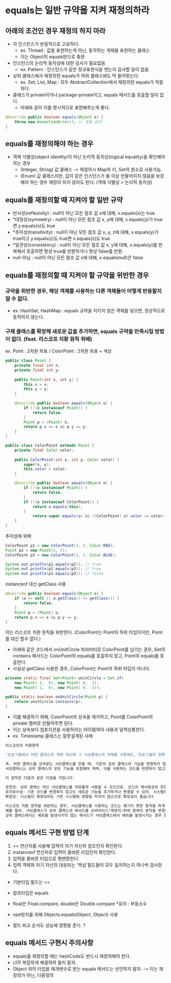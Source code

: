 # equals는 일반 규약을 지켜 재정의하라

## 아래의 조건인 경우 재정의 하지 마라
- 각 인스턴스가 본질적으로 고유하다.
  - ex. Thread : 값을 표현하는게 아닌, 동작하는 개체를 표현하는 클래스
  - 이는 Object의 equals만으로 충분
- 인스턴스의 논리적 동치성에 대한 검사가 필요없음
  - ex. Pattern : 인스턴스가 같은 정규표현식을 썻는지 검사할 일이 없음.
- 상위 클래스에서 재정의한 equals가 하위 클래스에도 딱 들어맞는다.
  - ex. Set, List, Map : 모두 AbstractCollection에서 재정의한 equals가 적절하다.
- 클래스가 private이거나 package-private이고, equals 메서드를 호출할 일이 없다.
  - 아래와 같이 이를 명시적으로 표현해주는게 좋다.
```java
@Override public boolean equals(Object o) {
    throw new AssertionError(); // 호출 금지!
}
```

## equals를 재정의해야 하는 경우
- 객체 식별성(object identity)이 아닌 논리적 동치성(logical equality)을 확인해야 하는 경우
  - (Integer, String) 값 클래스 -> 재정의시 Map의 키, Set의 원소로 사용가능.
  - (Enum) 값 클래스지만, 값이 같은 인스턴스가 둘 이상 만들어지지 않음을 보장해야 하는 경우 재정의 하지 않아도 된다. (객체 식별성 = 논리적 동치성)

## equals를 재정의할 때 지켜야 할 일반 규약
- 반사성(reflexivity) : null이 아닌 모든 참조 값 x에 대해, x.equals(x)는 true
- *대칭성(symmetry) : null이 아닌 모든 참조 값 x, y에 대해, x.equals(y)가 true면 y.equals(x)도 true
- *추이성(transitivity) : null이 아닌 모든 참조 값 x, y, z에 대해, x.equals(y)가 true이고 y.equals(z)도 true면 x.equals(z)도 true
- *일관성(consistency) : null이 아닌 모든 참조 값 x, y에 대해, x.equals(y)를 반복해서 호출하면 항상 true를 반환하거나 항상 false를 반환
- null-아님 : null이 아닌 모든 참조 값 x에 대해, x.equals(null)은 false

## equals를 재정의할 때 지켜야 할 규약을 위반한 경우

### 규약을 위반한 경우, 해당 객체를 사용하는 다른 객체들이 어떻게 반응할지 알 수 없다.
- ex. HashSet, HashMap : equals 규약을 지키지 않은 객체를 넣으면, 정상적으로 동작하지 않는다.

### 구체 클래스를 확장해 새로운 값을 추가하면, equals 규약을 만족시킬 방법이 없다. (feat. 리스코프 치환 원칙 위배)
ex. Point : 2차원 좌표 / ColorPoint : 2차원 좌표 + 색상
```java
public class Point {
    private final int x;
    private final int y;
    
    public Point(int x, int y) {
        this.x = x;
        this.y = y;
    }
    
    @Override public boolean equals(Object o) {
        if (!(o instanceof Point)) {
            return false;
        }
        Point p = (Point) o;
        return p.x == x && p.y == y;
    }
}
```
```java
public class ColorPoint extends Point {
    private final Color color;
    
    public ColorPoint(int x, int y, Color color) {
        super(x, y);
        this.color = color;
    }

    @Override public boolean equals(Object o) {
        if (!(o instanceof Point)) {
            return false;
        }
        if (!(o instanceof ColorPoint)) {
            return o.equals(this);
        }
            return super.equals(o) && ((ColorPoint) o).color == color;
    }
}
```
추이성에 위배
```java
ColorPoint p1 = new ColorPoint(1, 2, Color.RED);
Point p2 = new Point(1, 2);
ColorPoint p3 = new ColorPoint(1, 2, Color.BLUE);

System.out.println(p1.equals(p2)); // true
System.out.println(p2.equals(p3)); // true
System.out.println(p1.equals(p3)); // false
```
instanceof 대신 getClass 사용
```java
@Override public boolean equals(Object o) {
    if (o == null || o.getClass() != getClass()) {
        return false;
    }
    Point p = (Point) o;
    return p.x == x && p.y == y;
}

```

이는 리스코프 치환 원칙을 위반한다. (ColorPoint는 Point의 하위 타입이지만, Point를 대신 할수 없다.)
- 아래와 같은 코드에서 onUnitCircle 파라미터로 ColorPoint를 넘기는 경우, Set의 contains 메서드는 ColorPoint의 equals를 호출하지 않고, Point의 equals를 호출한다.
- 사실상 getClass 사용한 경우, ColorPoint는 Point의 하위 타입이 아니다.
```java
private static final Set<Point> unitCircle = Set.of(
    new Point( 1,  0), new Point( 0,  1),
    new Point(-1,  0), new Point( 0, -1));

public static boolean onUnitCircle(Point p) {
    return unitCircle.contains(p);
}
```
- 이를 해결하기 위해, ColorPoint의 상속을 제거하고, Point를 ColorPoint의 private 멤버로 만들어주면 된다.
- 이는 상속보다 컴포지션을 사용하라는 아이템18의 내용과 일맥상통한다.
- ex. Timestamp 클래스는 잘못설계된 사례
```java
리스코프의 치환원칙
        
"프로그램에서 어떤 클래스의 객체 대신에 그 서브클래스의 객체를 사용해도, 프로그램의 정확성을 해치지 않아야 한다."

즉, 어떤 클래스를 상속받는 서브클래스를 만들 때, 기존의 상위 클래스의 기능을 변경하지 않고 확장을 해야 한다는 것입니다. 
서브클래스는 상위 클래스의 모든 기능을 포함해야 하며, 이를 사용하는 코드를 변경하지 않고도 상위 클래스의 인스턴스 대신 서브클래스의 인스턴스로 대체될 수 있어야 합니다.

이 원칙은 다음과 같은 이점을 가집니다:

유연성: 상위 클래스 대신 서브클래스를 자유롭게 사용할 수 있으므로, 코드의 재사용성과 유연성이 증가합니다.
유지보수성: 기존 코드를 변경하지 않고도 새로운 기능을 추가하거나 변경할 수 있어, 시스템의 유지보수성이 향상됩니다.
확장성: 시스템이 확장되어도 기존 시스템에 영향을 미치지 않으므로 확장성이 좋습니다.
        
리스코프 치환 원칙을 위반하는 경우, 서브클래스를 사용하는 코드는 예기치 못한 동작을 하게 되거나 오류가 발생할 수 있습니다. 
예를 들어, 서브클래스가 상위 클래스의 메서드를 오버라이드(재정의)하여 원래의 동작을 변경하거나, 
상위 클래스에서는 예외를 발생시키지 않는 메서드가 서브클래스에서 예외를 발생시키는 경우 등이 이에 해당합니다.
```

## equals 메서드 구현 방법 단계
1. == 연산자를 사용해 입력이 자기 자신의 참조인지 확인한다.
2. instanceof 연산자로 입력이 올바른 타입인지 확인한다.
3. 입력을 올바른 타입으로 형변환한다.
4. 입력 객체와 자기 자신의 대응되는 '핵심'필드들이 모두 일치하는지 하나씩 검사한다.

- 기본타입 필드는 ==
- 참조타입은 equals
- float은 Float.compare, double은 Double.compare *유의 : 부동소수


- npe방지를 위해 Objects.equals(Object, Object) 사용
- 필드 비교 순서도 성능에 영향을 준다. ?

## equals 메서드 구현시 주의사항
- equals를 재정의할 때는 hashCode도 반드시 재정의해야 한다.
- 너무 복잡하게 해결하려 들지 말자.
- Object 외의 타입을 매개변수로 받는 equals 메서드는 선언하지 말자. -> 이는 재정의가 아닌, 다중정의